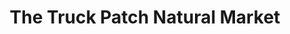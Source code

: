 ---
title: "The Truck Patch Natural Market"
url: /west-plains/the-truck-patch-natural-market/
shop: greengrocer
---